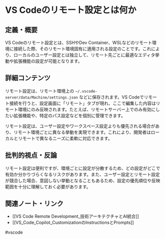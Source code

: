 # VS Codeのリモート設定とは何か

## 定義・概要
VS Codeのリモート設定とは、SSHやDev Container、WSLなどのリモート環境に接続した際、そのリモート環境固有に適用される設定のことです。これにより、ローカルのユーザー設定とは独立して、リモート先ごとに最適なエディタ挙動や拡張機能の設定が可能となります。

## 詳細コンテンツ
リモート設定は、リモート環境上の `~/.vscode-server/data/Machine/settings.json` などに保存されます。VS Codeでリモート接続を行うと、設定画面に「リモート」タブが現れ、ここで編集した内容はリモート環境にのみ反映されます。たとえば、リモートサーバー上でのみ有効にしたい拡張機能や、特定のパス設定などを個別に管理できます。

リモート設定は、ユーザー設定やワークスペース設定よりも優先される場合があり、リモート環境ごとに異なる挙動を実現できます。これにより、開発者はローカルとリモートで異なるニーズに柔軟に対応できます。

## 批判的視点・反論
リモート設定は便利ですが、環境ごとに設定が分散するため、どの設定がどこで有効か分かりづらくなるリスクがあります。また、ユーザー設定とリモート設定が競合した場合、意図しない挙動となることもあるため、設定の優先順位や反映範囲を十分に理解しておく必要があります。

## 関連ノート・リンク
- [[VS Code Remote Development_技術アーキテクチャとAI統合]]
- [[VS_Code_Copilot_CustomizationのInstructionsとPrompts]]

#vscode
